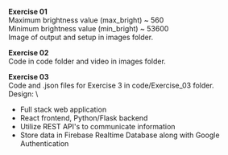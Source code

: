 **Exercise 01**\
Maximum brightness value (max_bright) ~ 560\
Minimum brightness value (min_bright) ~ 53600\
Image of output and setup in images folder.

**Exercise 02**\
Code in code folder and video in images folder.

**Exercise 03**\
Code and .json files for Exercise 3 in code/Exercise_03 folder. \
Design: \
- Full stack web application
- React frontend, Python/Flask backend
- Utilize REST API's to communicate information
- Store data in Firebase Realtime Database along with Google Authentication

